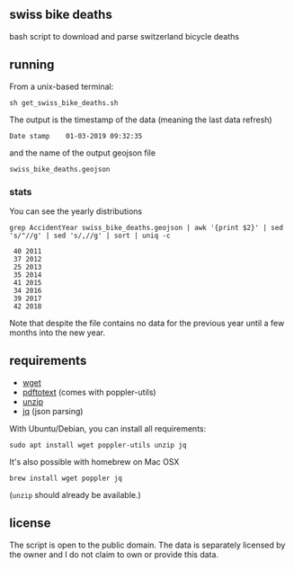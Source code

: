 ## swiss bike deaths

bash script to download and parse switzerland bicycle deaths

## running

From a unix-based terminal:

    sh get_swiss_bike_deaths.sh

The output is the timestamp of the data (meaning the last data refresh)

    Date stamp    01-03-2019 09:32:35

and the name of the output geojson file

    swiss_bike_deaths.geojson

### stats

You can see the yearly distributions

    grep AccidentYear swiss_bike_deaths.geojson | awk '{print $2}' | sed 's/"//g' | sed 's/,//g' | sort | uniq -c

     40 2011
     37 2012
     25 2013
     35 2014
     41 2015
     34 2016
     39 2017
     42 2018

Note that despite the file contains no data for the previous year until a few months into the new year.

## requirements

+ [wget](http://manpages.ubuntu.com/manpages/bionic/man1/wget.1.html)
+ [pdftotext](http://manpages.ubuntu.com/manpages/bionic/man1/pdftotext.1.html) (comes with poppler-utils)
+ [unzip](https://askubuntu.com/a/86852/104223)
+ [jq](https://stedolan.github.io/jq/download/) (json parsing)

With Ubuntu/Debian, you can install all requirements:

    sudo apt install wget poppler-utils unzip jq

It's also possible with homebrew on Mac OSX

    brew install wget poppler jq

(`unzip` should already be available.)

## license

The script is open to the public domain. The data is separately licensed by the owner and I do not claim to own or provide this data.
